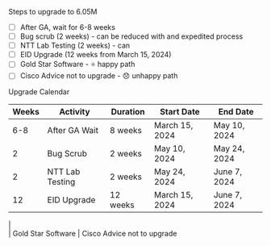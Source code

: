 Steps to upgrade to 6.05M

- [ ] After GA, wait for 6-8 weeks
- [ ] Bug scrub (2 weeks) - can  be reduced with and expedited process
- [ ] NTT Lab Testing (2 weeks) - can 
- [ ] EID Upgrade (12 weeks from March 15, 2024)
- [ ] Gold Star Software - :star: happy path
- [ ] Cisco Advice not to upgrade - :disappointed: unhappy path

Upgrade Calendar

| Weeks | Activity                 | Duration     | Start Date    | End Date      |
|-------|--------------------------|--------------|---------------|---------------|
| 6-8   | After GA Wait            | 8 weeks      | March 15, 2024| May 10, 2024  |
| 2     | Bug Scrub                | 2 weeks      | May 10, 2024  | May 24, 2024  |
| 2     | NTT Lab Testing          | 2 weeks      | May 24, 2024  | June 7, 2024  |
| 12    | EID Upgrade              | 12 weeks     | March 15, 2024| June 7, 2024  |
|       
| Gold Star Software 
| Cisco Advice not to upgrade 